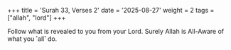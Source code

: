 +++
title = 'Surah 33, Verses 2'
date = '2025-08-27'
weight = 2
tags = ["allah", "lord"]
+++

Follow what is revealed to you from your Lord. Surely Allah is All-Aware of what you ˹all˺ do.